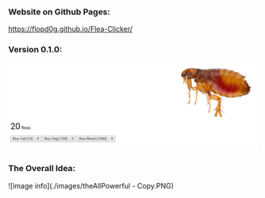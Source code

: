 ### Website on Github Pages:

https://flopd0g.github.io/Flea-Clicker/

### Version 0.1.0:

![image info](./images/v0.1.0.PNG)

### The Overall Idea:

![image info](./images/theAllPowerful - Copy.PNG)
